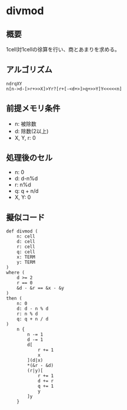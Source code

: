 # divmod

## 概要

1cell対1cellの徐算を行い、商とあまりを求める。

## アルゴリズム

```bf
ndrqXY
n[n->d-[>r+>>X]>Yr?[r+[-<d+>]>q+>>Y]Y<<<<<n]
```

## 前提メモリ条件

+ n: 被除数
+ d: 除数(2以上)
+ X, Y, r: 0

## 処理後のセル

+ n: 0
+ d: d-n%d
+ r: n%d
+ q: q + n/d
+ X, Y: 0

## 擬似コード

```
def divmod (
    n: cell
    d: cell
    r: cell
    q: cell
    x: TERM
    y: TERM
)
where (
    d >= 2
    r == 0
    &d - &r == &x - &y
)
then (
    n: 0
    d: d - n % d
    r: n % d
    q: q + n / d
)
    n {
        n -= 1
        d -= 1
        d[
            r += 1
            x
        ](d|x)
        *(&r - &d)
        (r|y)[
            r += 1
            d += r
            q += 1
            y
        ]y
    }
```